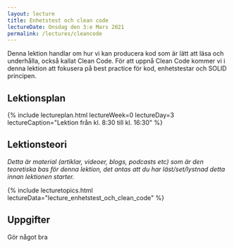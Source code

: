 ```yaml
---
layout: lecture
title: Enhetstest och clean code
lectureDate: Onsdag den 3:e Mars 2021
permalink: /lectures/cleancode
---
```


Denna lektion handlar om hur vi kan producera kod som är lätt att läsa och underhålla, också kallat Clean Code. För att uppnå Clean Code kommer vi i denna lektion att fokusera på best practice för kod, enhetstestar och SOLID principen.

## Lektionsplan

{% include lectureplan.html lectureWeek=0 lectureDay=3 lectureCaption="Lektion från kl. 8:30 till kl. 16:30" %}

## Lektionsteori
*Detta är material (artiklar, videoer, blogs, podcasts etc) som är den teoretiska bas för denna lektion, det antas att du har läst/set/lystnad detta innan lektionen starter.*

{% include lecturetopics.html lectureData="lecture_enhetstest_och_clean_code" %}

## Uppgifter

Gör något bra